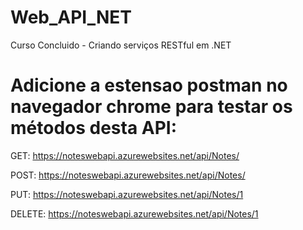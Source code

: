 # Web_API_NET
Curso Concluido - Criando serviços RESTful em .NET

# Adicione a estensao postman no navegador chrome para testar os métodos desta API:
  
  GET: https://noteswebapi.azurewebsites.net/api/Notes/
  
  POST: https://noteswebapi.azurewebsites.net/api/Notes/
  
  PUT: https://noteswebapi.azurewebsites.net/api/Notes/1
  
  DELETE: https://noteswebapi.azurewebsites.net/api/Notes/1
